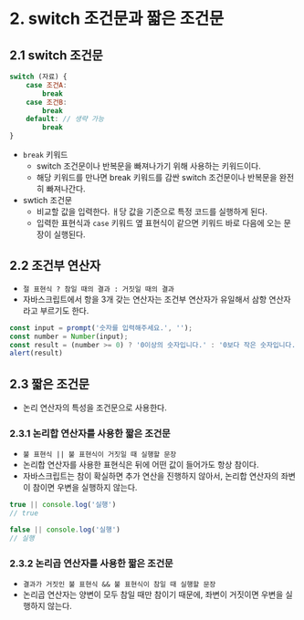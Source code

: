 # 2. switch 조건문과 짧은 조건문
## 2.1 switch 조건문
```javascript
switch (자료) {
	case 조건A:
		break
	case 조건B:
		break
	default: // 생략 가능
		break
}
```
- `break` 키워드
	- switch 조건문이나 반복문을 빠져나가기 위해 사용하는 키워드이다.
	- 해당 키워드를 만나면 break 키워드를 감싼 switch 조건문이나 반복문을 완전히 빠져나간다.
- swtich 조건문
	- 비교할 값을 입력한다. ㅐ당 값을 기준으로 특정 코드를 실행하게 된다.
	- 입력한 표현식과 `case` 키워드 옆 표현식이 같으면 키워드 바로 다음에 오는 문장이 실행된다.

## 2.2 조건부 연산자
- `절 표현식 ? 참일 때의 결과 : 거짓일 때의 결과`
- 자바스크립트에서 항을 3개 갖는 연산자는 조건부 연산자가 유일해서 삼항 연산자라고 부르기도 한다.

```javascript
const input = prompt('숫자를 입력해주세요.', '');
const number = Number(input);
const result = (number >= 0) ? '0이상의 숫자입니다.' : '0보다 작은 숫자입니다.'
alert(result)
```

## 2.3 짧은 조건문
- 논리 연산자의 특성을 조건문으로 사용한다.

### 2.3.1 논리합 연산자를 사용한 짧은 조건문
- `불 표현식 || 불 표현식이 거짓일 때 실행할 문장`
- 논리합 연산자를 사용한 표현식은 뒤에 어떤 값이 들어가도 항상 참이다.
- 자바스크립트는 참이 확실하면 추가 연산을 진행하지 않아서, 논리합 연산자의 좌변이 참이면 우변을 실행하지 않는다.

```javascript
true || console.log('실행')
// true

false || console.log('실행')
// 실행
```

### 2.3.2 논리곱 연산자를 사용한 짧은 조건문
- `결과가 거짓인 불 표현식 && 불 표현식이 참일 때 실행할 문장`
- 논리곱 연산자는 양변이 모두 참일 때만 참이기 때문에, 좌변이 거짓이면 우변을 실행하지 않는다.